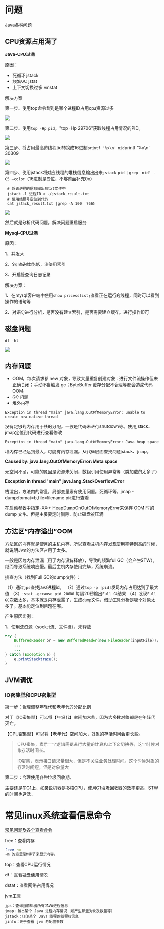 # 问题

[Java各种问题](https://blog.csdn.net/JavaShark/article/details/125300646)

## CPU资源占用满了

**Java-CPU过满**

原因：

+ 死循环     jstack
+ 频繁GC     jstat
+ 上下文切换过多 vmstat

解决方案

第一步、使用top命令看到是哪个进程ID占用cpu资源过多

![](https://coderymy-image.oss-cn-beijing.aliyuncs.com/picgo/68f185214b827072bd351b627993bb65.png)

第二步、使用`top -Hp pid`，"top -Hp 29706"获取线程占用情况的PID。

![](https://coderymy-image.oss-cn-beijing.aliyuncs.com/picgo/6f04b6a0611cb81c3e9e2f45e02349d3.png)

第三步、将占用最高的线程tid转换成16进制`printf '%x\n' nid`printf '%x\n' 30309

![](https://coderymy-image.oss-cn-beijing.aliyuncs.com/picgo/4667794917dac5464a08a26329e74f08.png)

第四步、使用jstack将对应线程的堆栈信息输出出来`jstack pid |grep 'nid' -C5 –color`（16进制是四位，不够前面补充0x）

```
 # 将该进程的信息输出到txt文件中
 jstack -l 进程ID > ./jstack_result.txt
 # 使用线程号定位到代码
 cat jstack_result.txt |grep -A 100  7665
```

![](https://coderymy-image.oss-cn-beijing.aliyuncs.com/picgo/303f28318244ce3fb05f18f0d91e7c75.png)

然后就是分析代码问题。解决问题重启服务

**Mysql-CPU过满**

原因：

1、并发大

2、Sql查询性能低，没使用索引

3、开启慢查询日志记录

解决方案：

1、在mysql客户端中使用`show processlist;`查看正在运行的线程，同时可以看到操作的语句等

2、对语句进行分析，是否没有建立索引，是否需要建立缓存。进行操作即可

## 磁盘问题

`df -hl`

![](https://coderymy-image.oss-cn-beijing.aliyuncs.com/picgo/20230203102805.png)



## 内存问题

+ OOM。每次请求都 new 对象，导致大量重复创建对象；进行文件流操作但未正确关闭；手动不当触发 gc；ByteBuffer 缓存分配不合理等都会造成代码 OOM。
+ GC 问题
+ 堆外内存

`Exception in thread "main" java.lang.OutOfMemoryError: unable to create new native thread`

没有足够的内存用于栈的分配。一般是代码未进行shutdown等。使用jstack、jmap定位到代码进行查看修改

`Exception in thread "main" java.lang.OutOfMemoryError: Java heap space`

堆内存已经达到最大，可能有内存泄漏。从代码层面查找问题jstack、jmap。

**Caused by: java.lang.OutOfMemoryError: Meta space**

元空间不足，可能的原因是资源未关闭，数组引用使用异常等（类加载的太多了）

**Exception in thread "main" java.lang.StackOverflowError**

栈溢出，方法内的常量，局部变量等有使用问题。死循环等。jmap -dump:format=b,file=filename pid进行查看



在启动参数中指定-XX:+
HeapDumpOnOutOfMemoryError来保存 OOM 时的 dump 文件。但是主要要定时删除，防止磁盘被压满

## 方法区“内存溢出”OOM

方法区的内存就是使用的主机内存，所以查看主机内存发现使用率特别高的时候，就说明Jvm的方法区占用了太多。

一般是因为内存泄漏（用了内存没有释放），导致的频繁full GC（会产生STW），继而导致系统响应慢。最后主机内存使用完毕，系统崩溃。

排查方法（找到Full GC的dump文件）：

（1）通过`jps`查找java进程id。
（2）通过`top -p [pid]`发现内存占用达到了最大值
（3）`jstat -gccause pid 20000` 每隔20秒输出`Full GC`结果
（4）发现`Full GC`次数太多，基本就是内存泄露了。生成`dump`文件，借助工具分析是哪个对象太多了。基本能定位到问题在哪。

产生原因实例：

1、使用流资源（socket流、文件流），未释放

```java
try {
    BufferedReader br = new BufferedReader(new FileReader(inputFile));
    ...
    ...
} catch (Exception e) {
    e.printStacktrace();
}
```

## JVM调优

### IO密集型和CPU密集型

第一步：合理调整年轻代和老年代的分配比例

对于【IO密集型】可以将【年轻代】空间加大些，因为大多数对象都是在年轻代灭亡。

【CPU密集型】可以将【老年代】空间加大，对象的存活时间会更长些。

> CPU密集，表示一个逻辑需要进行大量的计算和上下文切换等，这个时候对象存活时间长。
>
> IO密集，表示接口请求量很大，但是不关注业务处理时间。这个时候对象的存活时间短，但是对象量大

第二步：合理使用各种垃圾回收期。

主要还是在G1上，如果说机器是多核CPU，使用G1垃圾回收器的效率更高，STW的时间也更低。



























# 常见linux系统查看信息命令

[常见问题及各个查看命令](http://www.senlt.cn/article/411974217.html)

free：查看内存

```bash
free -m 
-m 的意思是M字节来显示内容。
```

top：查看CPU运行情况

df：查看磁盘使用情况

dstat：查看网络占用情况

jvm工具

```shell
jps：查询当前机器所有JAVA进程信息
jmap：输出某个 Java 进程内存情况（如产生那些对象及数量等）
jstack：打印某个 Java 线程的线程栈信息
jinfo：用于查看 jvm 的配置参数
```



